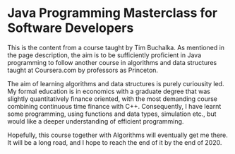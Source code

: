 # Java Programming Masterclass for Software Developers

This is the content from a course taught by Tim Buchalka. As mentioned in the page description, the aim is to be sufficiently proficient in Java programming to follow another course in algorithms and data structures taught at Coursera.com by professors as Princeton.

The aim of learning algorithms and data structures is purely curiousity led. My formal education is in economics with a graduate degree that was slightly quantitatively finance oriented, with the most demanding course combining continuous time finance with C++. Consequently, I have learnt some programming, using functions and data types, simulation etc., but would like a deeper understanding of efficient programming.

Hopefully, this course together with Algorithms will eventually get me there. It will be a long road, and I hope to reach the end of it by the end of 2020.
